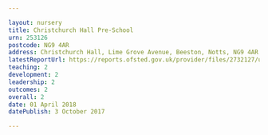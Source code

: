 ```yaml
---

layout: nursery
title: Christchurch Hall Pre-School
urn: 253126
postcode: NG9 4AR
address: Christchurch Hall, Lime Grove Avenue, Beeston, Notts, NG9 4AR
latestReportUrl: https://reports.ofsted.gov.uk/provider/files/2732127/urn/253126.pdf
teaching: 2
development: 2
leadership: 2
outcomes: 2
overall: 2
date: 01 April 2018 
datePublish: 3 October 2017

---
```

